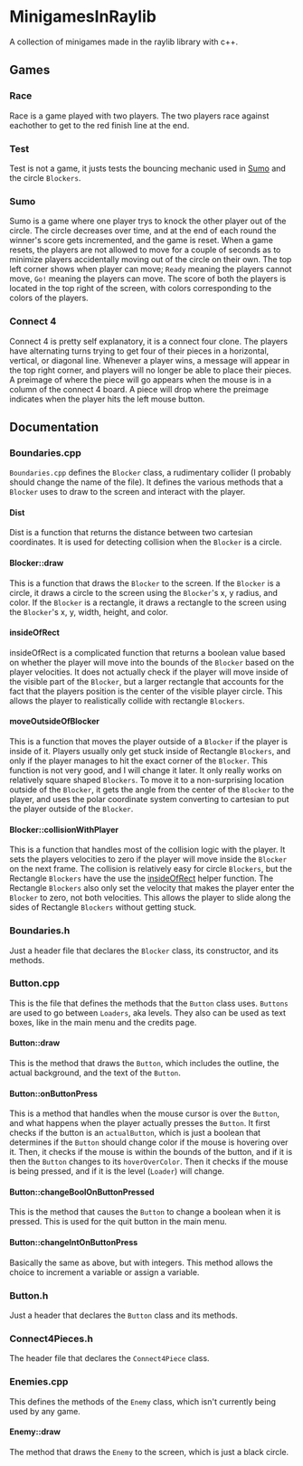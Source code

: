 # MinigamesInRaylib #
A collection of minigames made in the raylib library with c++.

## Games ##

### Race ###

Race is a game played with two players. The two players race against eachother to get to the red finish line at the end.

### Test ###

Test is not a game, it justs tests the bouncing mechanic used in [Sumo](#Sumo) and the circle `Blockers`.

### Sumo ###

Sumo is a game where one player trys to knock the other player out of the circle. The circle decreases over time, and at the end of each round the winner's score gets incremented, and the game is reset. When a game resets, the players are not allowed to move for a couple of seconds as to minimize players accidentally moving out of the circle on their own. The top left corner shows when player can move; `Ready` meaning the players cannot move, `Go!` meaning the players can move. The score of both the players is located in the top right of the screen, with colors corresponding to the colors of the players.

### Connect 4 ###

Connect 4 is pretty self explanatory, it is a connect four clone. The players have alternating turns trying to get four of their pieces in a horizontal, vertical, or diagonal line. Whenever a player wins, a message will appear in the top right corner, and players will no longer be able to place their pieces. A preimage of where the piece will go appears when the mouse is in a column of the connect 4 board. A piece will drop where the preimage indicates when the player hits the left mouse button.

## Documentation ##

### Boundaries.cpp ###

`Boundaries.cpp` defines the `Blocker` class, a rudimentary collider (I probably should change the name of the file). It defines the various methods that a `Blocker` uses to draw to the screen and interact with the player.

#### Dist ####
Dist is a function that returns the distance between two cartesian coordinates. It is used for detecting collision when the `Blocker` is a circle.

#### Blocker::draw ####

This is a function that draws the `Blocker` to the screen. If the `Blocker` is a circle, it draws a circle to the screen using the `Blocker`'s x, y radius, and color. If the `Blocker` is a rectangle, it draws a rectangle to the screen using the `Blocker`'s x, y, width, height, and color.

#### insideOfRect ####

insideOfRect is a complicated function that returns a boolean value based on whether the player will move into the bounds of the `Blocker` based on the player velocities. It does not actually check if the player will move inside of the visible part of the `Blocker`, but a larger rectangle that accounts for the fact that the players position is the center of the visible player circle. This allows the player to realistically collide with rectangle `Blockers`.

#### moveOutsideOfBlocker ####

This is a function that moves the player outside of a `Blocker` if the player is inside of it. Players usually only get stuck inside of Rectangle `Blockers`, and only if the player manages to hit the exact corner of the `Blocker`. This function is not very good, and I will change it later. It only really works on relatively square shaped `Blockers`. To move it to a non-surprising location outside of the `Blocker`, it gets the angle from the center of the `Blocker` to the player, and uses the polar coordinate system converting to cartesian to put the player outside of the `Blocker`.

#### Blocker::collisionWithPlayer ####

This is a function that handles most of the collision logic with the player. It sets the players velocities to zero if the player will move inside the `Blocker` on the next frame. The collision is relatively easy for circle `Blockers`, but the Rectangle `Blockers` have the use the [insideOfRect](#insideOfRect) helper function. The Rectangle `Blockers` also only set the velocity that makes the player enter the `Blocker` to zero, not both velocities. This allows the player to slide along the sides of Rectangle `Blockers` without getting stuck.


### Boundaries.h ###

Just a header file that declares the `Blocker` class, its constructor,  and its methods.


### Button.cpp ###

This is the file that defines the methods that the `Button` class uses. `Buttons` are used to go between `Loaders`, aka levels. They also can be used as text boxes, like in the main menu and the credits page.

#### Button::draw ####

This is the method that draws the `Button`, which includes the outline, the actual background, and the text of the `Button`.

#### Button::onButtonPress ####

This is a method that handles when the mouse cursor is over the `Button`, and what happens when the player actually presses the `Button`. It first checks if the button is an `actualButton`, which is just a boolean that determines if the `Button` should change color if the mouse is hovering over it. Then, it checks if the mouse is within the bounds of the button, and if it is then the `Button` changes to its `hoverOverColor`. Then it checks if the mouse is being pressed, and if it is the level (`Loader`) will change.

#### Button::changeBoolOnButtonPressed ####

This is the method that causes the `Button` to change a boolean when it is pressed. This is used for the quit button in the main menu.

#### Button::changeIntOnButtonPress ####

Basically the same as above, but with integers. This method allows the choice to increment a variable or assign a variable.

### Button.h ###

Just a header that declares the `Button` class and its methods.

### Connect4Pieces.h ###

The header file that declares the `Connect4Piece` class.

### Enemies.cpp ###

This defines the methods of the `Enemy` class, which isn't currently being used by any game.

#### Enemy::draw ####

The method that draws the `Enemy` to the screen, which is just a black circle.

